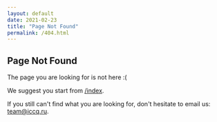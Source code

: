 ```yaml
---
layout: default
date: 2021-02-23
title: "Page Not Found"
permalink: /404.html
---
```


## Page Not Found

The page you are looking for is not here :(

We suggest you start from [/index](/index.html).

If you still can't find what you are looking for,
don't hesitate to email us: [team@iccq.ru](mailto:team@iccq.ru).